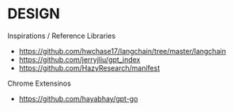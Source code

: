 # DESIGN

Inspirations / Reference Libraries

- https://github.com/hwchase17/langchain/tree/master/langchain
- https://github.com/jerryjliu/gpt_index
- https://github.com/HazyResearch/manifest

Chrome Extensinos

- https://github.com/hayabhay/gpt-go
